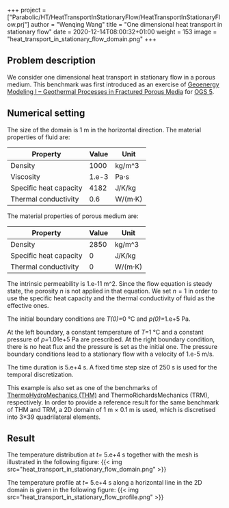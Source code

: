 +++
project = ["Parabolic/HT/HeatTransportInStationaryFlow/HeatTransportInStationaryFlow.prj"]
author = "Wenqing Wang"
title = "One dimensional heat transport in stationary flow"
date = 2020-12-14T08:00:32+01:00
weight = 153
image = "heat_transport_in_stationary_flow_domain.png"
+++

## Problem description

We consider one dimensional heat transport in stationary flow in a porous medium.
 This benchmark was first introduced as an exercise of
 [Geoenergy Modeling I – Geothermal Processes in Fractured Porous Media](https://www.opengeosys.org/books/geoenergy-modeling-i/)
 for [OGS 5](https://github.com/ufz/ogs5).

## Numerical setting

 The size of the domain is 1 m in the horizontal direction.
  The material properties of fluid are:

| Property               | Value | Unit        |
|------------------------|-------|-------------|
| Density                | 1000  | kg/m^3      |
| Viscosity              | 1.e-3 | Pa⋅s        |
| Specific heat capacity | 4182  | J/K/kg      |
| Thermal conductivity   | 0.6   | W/(m⋅K)     |

The material properties of porous medium are:

| Property               | Value | Unit        |
|------------------------|-------|-------------|
| Density                | 2850  | kg/m^3      |
| Specific heat capacity | 0  | J/K/kg      |
| Thermal conductivity   | 0   | W/(m⋅K)     |

The intrinsic permeability is 1.e-11 m^2. Since the flow equation is steady state,
 the porosity $n$ is not applied in that equation. We set $n=1$
 in order to use the specific heat capacity and the thermal conductivity of fluid
 as the effective ones.

The initial boundary conditions are <em>T(0)=</em>0 °C and
  <em>p(0)=</em>1.e+5 Pa.

At the left boundary, a constant temperature of <em>T=</em>1 °C
 and a constant pressure of <em>p=</em>1.01e+5 Pa are prescribed.
 At the right boundary condition, there is no heat flux and the pressure is
 set as the initial one. The pressure boundary conditions lead to a
 stationary flow with a velocity of 1.e-5 m/s.

The time duration is 5.e+4 s. A fixed time step size of 250 s is used
 for the temporal discretization.

This example is also set as one of the benchmarks of
 [ThermoHydroMechanics (THM)](https://gitlab.opengeosys.org/ogs/ogs/-/blob/master/Tests/Data/ThermoHydroMechanics/Linear/HeatTransportInStationaryFlow/HeatTransportInStationaryFlow.prj)
 and ThermoRichardsMechanics (TRM), respectively.
 In order to provide a reference result for the same benchmark of
 THM and TRM, a 2D domain of 1 m $\times$ 0.1 m is used, which
 is discretised into 3$\times$39 quadrilateral elements.

## Result

The temperature distribution  at <em>t=</em>  5.e+4 s together with the mesh is
 illustrated in the following figure:
{{< img src="heat_transport_in_stationary_flow_domain.png" >}}

The temperature  profile at <em>t=</em>  5.e+4 s along a horizontal line in the
  2D domain is given in the following figure:
{{< img src="heat_transport_in_stationary_flow_profile.png" >}}
